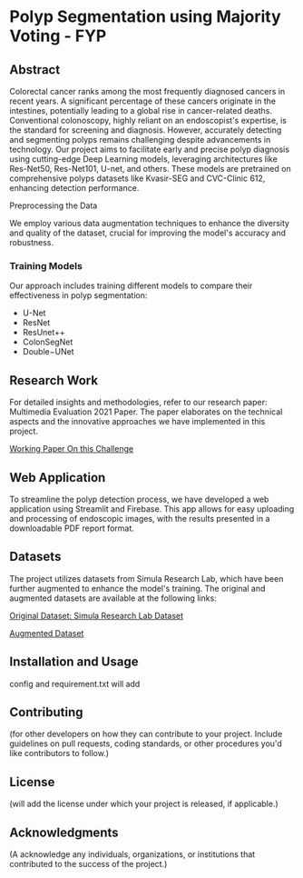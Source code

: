 # Polyp Segmentation using Majority Voting - FYP

## Abstract

Colorectal cancer ranks among the most frequently diagnosed cancers in recent years. A significant percentage of these cancers originate in the intestines, potentially leading to a global rise in cancer-related deaths. Conventional colonoscopy, highly reliant on an endoscopist's expertise, is the standard for screening and diagnosis. However, accurately detecting and segmenting polyps remains challenging despite advancements in technology. Our project aims to facilitate early and precise polyp diagnosis using cutting-edge Deep Learning models, leveraging architectures like Res-Net50, Res-Net101, U-net, and others. These models are pretrained on comprehensive polyps datasets like Kvasir-SEG and CVC-Clinic 612, enhancing detection performance.

Preprocessing the Data

We employ various data augmentation techniques to enhance the diversity and quality of the dataset, crucial for improving the model's accuracy and robustness.

### Training Models

Our approach includes training different models to compare their effectiveness in polyp segmentation:

- U-Net
- ResNet
- ResUnet++
- ColonSegNet
- Double−UNet

## Research Work

For detailed insights and methodologies, refer to our research paper: Multimedia Evaluation 2021 Paper. The paper elaborates on the technical aspects and the innovative approaches we have implemented in this project.

[Working Paper On this Challenge](https://2021.multimediaeval.com/paper34.pdf)

##  Web Application

To streamline the polyp detection process, we have developed a web application using Streamlit and Firebase. This app allows for easy uploading and processing of endoscopic images, with the results presented in a downloadable PDF report format.

##  Datasets

The project utilizes datasets from Simula Research Lab, which have been further augmented to enhance the model's training. The original and augmented datasets are available at the following links:

[Original Dataset: Simula Research Lab Dataset](https://www.kaggle.com/datasets/muhammadhassaan786/kavisr-test-dataset)

[Augmented Dataset](https://www.kaggle.com/datasets/muhammadhassaan786/augmented-dataset.)



## Installation and Usage

config and requirement.txt will add

## Contributing

(for other developers on how they can contribute to your project. Include guidelines on pull requests, coding standards, or other procedures you'd like contributors to follow.)

##  License

(will add the license under which your project is released, if applicable.)

##  Acknowledgments

(A  acknowledge any individuals, organizations, or institutions that contributed to the success of the project.)